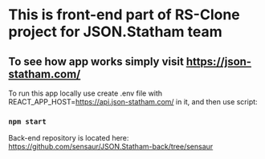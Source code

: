 # This is front-end part of RS-Clone project for JSON.Statham team
## To see how app works simply visit https://json-statham.com/
To run this app locally use create .env file with
REACT_APP_HOST=https://api.json-statham.com/
in it, and then use script:
### `npm start`

Back-end repository is located here:
https://github.com/sensaur/JSON.Statham-back/tree/sensaur

